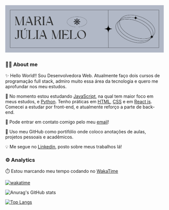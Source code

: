 ## ![](./assets/Banner%20para%20Docs%20Resumo%20de%20Projeto%20Moderno%20Minimalista%20Preto%20e%20Branco.png)

### 👩‍💻 About me
✨ Hello World!! Sou Desenvolvedora Web. Atualmente faço dois cursos de programação full stack, admiro muito essa área da tecnologia e quero me aprofundar nos meu estudos.

🚀 No momento estou estudando [JavaScript](https://developer.mozilla.org/pt-BR/docs/Web/JavaScript), na qual tem maior foco em meus estudos, e [Python](https://www.python.org/). Tenho práticas em [HTML](https://developer.mozilla.org/pt-BR/docs/Web/HTML), [CSS](https://developer.mozilla.org/pt-BR/docs/Web/CSS) e em [React js](https://react.dev/). Comecei a estudar por front-end, e atualmente reforço a parte de back-end.

📧 Pode entrar em contato comigo pelo meu [email](mailto:mjuliamary0@gmail.com)!

🌟 Uso meu GitHub como portifólio onde coloco anotações de aulas, projetos pessoais e acadêmicos.

💡 Me segue no [Linkedin](www.linkedin.com/in/maria-júlia-soares-885a5b22b), posto sobre meus trabalhos lá!

### ⚙️ Analytics

⏱️ Estou marcando meu tempo codando no [WakaTime](https://wakatime.com/dashboard)

 [![wakatime](https://wakatime.com/badge/user/018c5d95-473a-48d9-91d9-e6be64569c83.svg)](https://wakatime.com/@018c5d95-473a-48d9-91d9-e6be64569c83)

![Anurag's GitHub stats](https://github-readme-stats.vercel.app/api?username=majuss8&show_icons=true&theme=dracula)

[![Top Langs](https://github-readme-stats.vercel.app/api/top-langs/?username=majuss8&layout=donut)](https://github.com/majuss8/github-readme-stats)

